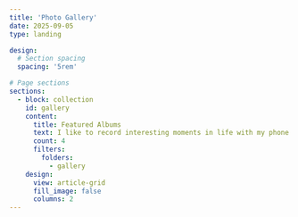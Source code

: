 ```yaml
---
title: 'Photo Gallery'
date: 2025-09-05
type: landing

design:
  # Section spacing
  spacing: '5rem'

# Page sections
sections:
  - block: collection
    id: gallery
    content:
      title: Featured Albums
      text: I like to record interesting moments in life with my phone. Here are some silhouettes from my albums.
      count: 4
      filters:
        folders:
          - gallery
    design:
      view: article-grid
      fill_image: false
      columns: 2
---
```

  